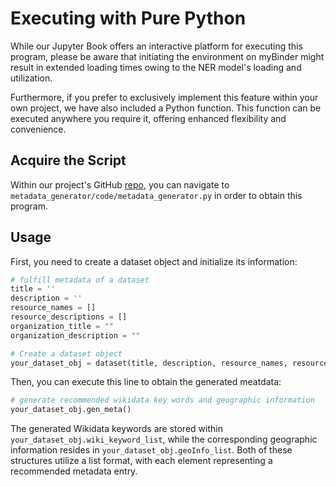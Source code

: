 # Executing with Pure Python
While our Jupyter Book offers an interactive platform for executing this program, please be aware that initiating the environment on myBinder might result in extended loading times owing to the NER model's loading and utilization. 

Furthermore, if you prefer to exclusively implement this feature within your own project, we have also included a Python function. This function can be executed anywhere you require it, offering enhanced flexibility and convenience.

## Acquire the Script
Within our project's GitHub [repo](https://github.com/Mere-cat/Metadata-Generator-for-Depositar/tree/main), you can navigate to `metadata_generator/code/metadata_generator.py` in order to obtain this program.

## Usage

First, you need to create a dataset object and initialize its information:
```python
# fulfill metadata of a dataset 
title = ''
description = ''
resource_names = []
resource_descriptions = []
organization_title = ""
organization_description = ""

# Create a dataset object
your_dataset_obj = dataset(title, description, resource_names, resource_descriptions, organization_title, organization_description)
```

Then, you can execute this line to obtain the generated meatdata:
```python
# generate recommended wikidata key words and geographic information
your_dataset_obj.gen_meta()
```

The generated Wikidata keywords are stored within `your_dataset_obj.wiki_keyword_list`, while the corresponding geographic information resides in `your_dataset_obj.geoInfo_list`. Both of these structures utilize a list format, with each element representing a recommended metadata entry.